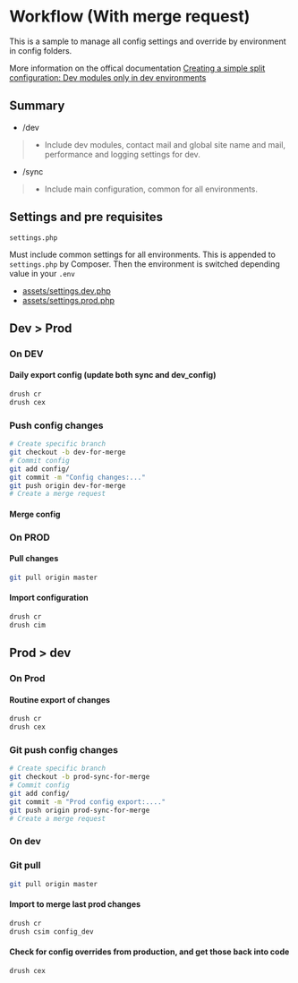 # Workflow (With merge request)

This is a sample to manage all config settings and override by environment in config folders.

More information on the offical documentation [Creating a simple split configuration: Dev modules only in dev environments](https://www.drupal.org/docs/8/modules/configuration-split/creating-a-simple-split-configuration-dev-modules-only-in-dev)

## Summary

* /dev
>
> * Include dev modules, contact mail and global site name and mail, performance and logging settings for dev.

* /sync
>
> * Include main configuration, common for all environments.

## Settings and pre requisites

```settings.php```

Must include common settings for all environments. This is appended to `settings.php` by Composer.
Then the environment is switched depending value in your `.env`

* [assets/settings.dev.php](../assets/settings.dev.php)
* [assets/settings.prod.php](../assets/settings.prod.php)

## Dev > Prod

### On DEV

#### Daily export config (update both sync and dev_config)

```bash
drush cr
drush cex
```

### Push config changes

```bash
# Create specific branch
git checkout -b dev-for-merge
# Commit config
git add config/
git commit -m "Config changes:..."
git push origin dev-for-merge
# Create a merge request
```

#### Merge config

### On PROD

#### Pull changes

```bash
git pull origin master
```

#### Import configuration

```bash
drush cr
drush cim
```

## Prod > dev

### On Prod

#### Routine export of changes

```bash
drush cr
drush cex
```

### Git push config changes

```bash
# Create specific branch
git checkout -b prod-sync-for-merge
# Commit config
git add config/
git commit -m "Prod config export:...."
git push origin prod-sync-for-merge
# Create a merge request
```

### On dev

### Git pull

```bash
git pull origin master
```

#### Import to merge last prod changes

```bash
drush cr
drush csim config_dev
```

#### Check for config overrides from production, and get those back into code

```drush cex```
